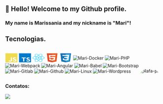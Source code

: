## 👋 Hello! Welcome to my Github profile.
### My name is Marissania and my nickname is "Mari"!
  ## Tecnologias.
<div style="display: inline_block"><br>

  <img align="center" alt="Mari-Js" height="30" width="40" src="https://raw.githubusercontent.com/devicons/devicon/master/icons/javascript/javascript-plain.svg">
  <img align="center" alt="Mari-Ts" height="30" width="40" src="https://raw.githubusercontent.com/devicons/devicon/master/icons/typescript/typescript-plain.svg">
  <img align="center" alt="Mari-React" height="30" width="40" src="https://raw.githubusercontent.com/devicons/devicon/master/icons/react/react-original.svg">
  <img align="center" alt="Mari-HTML" height="30" width="40" src="https://raw.githubusercontent.com/devicons/devicon/master/icons/html5/html5-original.svg">
  <img align="center" alt="Mari-CSS" height="30" width="40" src="https://raw.githubusercontent.com/devicons/devicon/master/icons/css3/css3-original.svg">
  <img align="center" alt="Mari-Docker" height="30" width="40" src="https://cdn.jsdelivr.net/gh/devicons/devicon/icons/docker/docker-original.svg" />      
  <img align="center" alt="Mari-PHP" height="30" width="40" src="https://cdn.jsdelivr.net/gh/devicons/devicon/icons/php/php-original.svg" />         
  <img align="center" alt="Mari-Webpack" height="30" width="40" src="https://cdn.jsdelivr.net/gh/devicons/devicon/icons/webpack/webpack-original.svg" />       
  <img align="center" alt="Mari-Angular" height="30" width="40" src="https://cdn.jsdelivr.net/gh/devicons/devicon/icons/angularjs/angularjs-original.svg" />          
  <img align="center" alt="Mari-Babel" height="30" width="40" src="https://cdn.jsdelivr.net/gh/devicons/devicon/icons/babel/babel-original.svg" />    
  <img align="center" alt="Mari-Bootstrap" height="30" width="40" src="https://cdn.jsdelivr.net/gh/devicons/devicon/icons/bootstrap/bootstrap-original.svg" />     
  <img align="center" alt="Mari-Gitlab" height="30" width="40" src="https://cdn.jsdelivr.net/gh/devicons/devicon/icons/gitlab/gitlab-original.svg" />  
  <img align="center" alt="Mari-Github" height="30" width="40" src="https://cdn.jsdelivr.net/gh/devicons/devicon/icons/github/github-original.svg" />     
  <img align="center" alt="Mari-Linux" height="30" width="40" src="https://cdn.jsdelivr.net/gh/devicons/devicon/icons/linux/linux-original.svg" />        
  <img align="center" alt="Mari-Wordpress" height="30" width="40" src="https://cdn.jsdelivr.net/gh/devicons/devicon/icons/wordpress/wordpress-original.svg" /> 
  <img align="right" alt="Rafa-pic" height="150" style="border-radius:50px;"  src="https://thumbs2.imgbox.com/ec/8a/T2fpyy1a_t.jpeg" alt="image host"/>
</div>
  
  ##
 ### Contatos:

<div>
<a href="https://www.linkedin.com/in/marissania-rosa-basilio-cortez-portes-5a2265160/" target="_blank"><img src="https://img.shields.io/badge/-LinkedIn-%230077B5?style=for-the-badge&logo=linkedin&logoColor=white" target="_blank"></a>   
</div>

 

